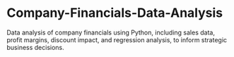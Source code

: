 # Company-Financials-Data-Analysis
Data analysis of company financials using Python, including sales data, profit margins, discount impact, and regression analysis, to inform strategic business decisions.
